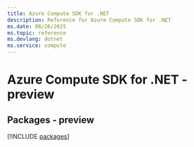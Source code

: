 ```yaml
---
title: Azure Compute SDK for .NET
description: Reference for Azure Compute SDK for .NET
ms.date: 08/26/2025
ms.topic: reference
ms.devlang: dotnet
ms.service: compute
---
```

# Azure Compute SDK for .NET - preview
## Packages - preview
[!INCLUDE [packages](compute-index.md)]